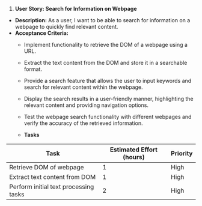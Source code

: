1. **User Story: Search for Information on Webpage**
- **Description:** As a user, I want to be able to search for information on a webpage to quickly find relevant content.
- **Acceptance Criteria:**
    - Implement functionality to retrieve the DOM of a webpage using a URL.
    - Extract the text content from the DOM and store it in a searchable format.
    - Provide a search feature that allows the user to input keywords and search for relevant content within the webpage.
    - Display the search results in a user-friendly manner, highlighting the relevant content and providing navigation options.
    - Test the webpage search functionality with different webpages and verify the accuracy of the retrieved information.

    - **Tasks**

| Task                                    | Estimated Effort (hours) | Priority |
|-----------------------------------------|--------------------------|----------|
| Retrieve DOM of webpage                 | 1                        | High     |
| Extract text content from DOM           | 1                        | High     |
| Perform initial text processing tasks   | 2                        | High     |
